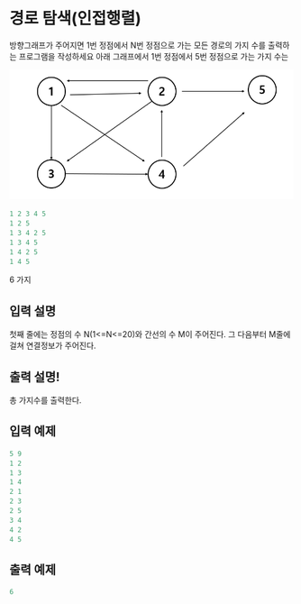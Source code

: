# 경로 탐색(인접행렬)

방향그래프가 주어지면 1번 정점에서 N번 정점으로 가는 모든 경로의 가지 수를 출력하는 프로그램을
작성하세요 아래 그래프에서 1번 정점에서 5번 정점으로 가는 가지 수는 

![img.png](img.png)

```java
1 2 3 4 5
1 2 5
1 3 4 2 5
1 3 4 5
1 4 2 5
1 4 5
```

6 가지

## 입력 설명
첫째 줄에는 정점의 수 N(1<=N<=20)와 간선의 수 M이 주어진다. 그 다음부터 M줄에 걸쳐 연결정보가 주어진다.

## 출력 설명!

총 가지수를 출력한다.

## 입력 예제

````java
5 9
1 2
1 3
1 4
2 1
2 3
2 5
3 4
4 2
4 5
````

## 출력 예제

```java
6
```
